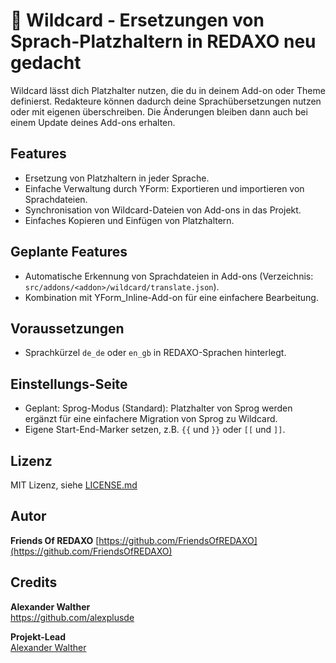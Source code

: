# 🎴 Wildcard - Ersetzungen von Sprach-Platzhaltern in REDAXO neu gedacht

Wildcard lässt dich Platzhalter nutzen, die du in deinem Add-on oder Theme definierst. Redakteure können dadurch deine Sprachübersetzungen nutzen oder mit eigenen überschreiben. Die Änderungen bleiben dann auch bei einem Update deines Add-ons erhalten.

## Features

* Ersetzung von Platzhaltern in jeder Sprache.
* Einfache Verwaltung durch YForm: Exportieren und importieren von Sprachdateien.
* Synchronisation von Wildcard-Dateien von Add-ons in das Projekt.
* Einfaches Kopieren und Einfügen von Platzhaltern.

## Geplante Features

* Automatische Erkennung von Sprachdateien in Add-ons (Verzeichnis: `src/addons/<addon>/wildcard/translate.json`).
* Kombination mit YForm_Inline-Add-on für eine einfachere Bearbeitung.

## Voraussetzungen

* Sprachkürzel  `de_de` oder `en_gb` in REDAXO-Sprachen hinterlegt.

## Einstellungs-Seite

* Geplant: Sprog-Modus (Standard): Platzhalter von Sprog werden ergänzt für eine einfachere Migration von Sprog zu Wildcard.
* Eigene Start-End-Marker setzen, z.B. `{{` und `}}` oder `[[` und `]]`.

## Lizenz

MIT Lizenz, siehe [LICENSE.md](https://github.com/FriendsOfREDAXO/wildcard/blob/master/LICENSE.md)  

## Autor

**Friends Of REDAXO**
[https://github.com/FriendsOfREDAXO](https://github.com/FriendsOfREDAXO)

## Credits

**Alexander Walther**  
<https://github.com/alexplusde>  

**Projekt-Lead**  
[Alexander Walther](https://github.com/alexplusde)
